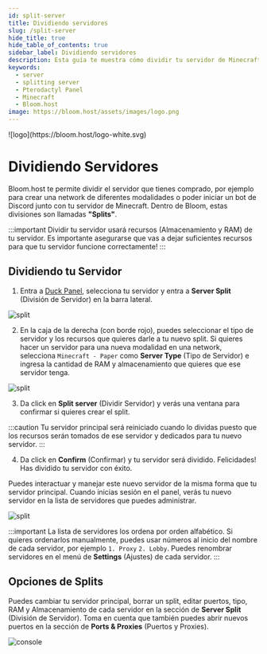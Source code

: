 ```yaml
---
id: split-server
title: Dividiendo servidores
slug: /split-server
hide_title: true
hide_table_of_contents: true
sidebar_label: Dividiendo servidores
description: Esta guía te muestra cómo dividir tu servidor de Minecraft.
keywords:
  - server
  - splitting server
  - Pterodactyl Panel
  - Minecraft
  - Bloom.host
image: https://bloom.host/assets/images/logo.png
---
```


<div class="text--center">
![logo](https://bloom.host/logo-white.svg)
<h1>Dividiendo Servidores</h1>
</div>

Bloom.host te permite dividir el servidor que tienes comprado, por ejemplo para crear una network de diferentes modalidades
o poder iniciar un bot de Discord junto con tu servidor de Minecraft. Dentro de Bloom, estas divisiones son llamadas **"Splits"**.

:::important
Dividir tu servidor usará recursos (Almacenamiento y RAM) de tu servidor.
Es importante asegurarse que vas a dejar suficientes recursos para que tu servidor funcione correctamente!
:::

## Dividiendo tu Servidor

1. Entra a [Duck Panel](https://mc.bloom.host/), selecciona tu servidor y entra a **Server Split** (División de Servidor)
en la barra lateral.

![split](/imgs/using_the_panel/split_server/1.png)

2. En la caja de la derecha (con borde rojo), puedes seleccionar el tipo de servidor y los recursos que quieres
darle a tu nuevo split. Si quieres hacer un servidor para una nueva modalidad en una network, selecciona `Minecraft - Paper`
como **Server Type** (Tipo de Servidor) e ingresa la cantidad de RAM y almacenamiento que quieres que ese servidor tenga.

![split](/imgs/using_the_panel/split_server/2.png)

3. Da click en **Split server** (Dividir Servidor) y verás una ventana para confirmar si quieres crear el split.

:::caution
Tu servidor principal será reiniciado cuando lo dividas puesto que los recursos serán tomados de ese servidor y dedicados
para tu nuevo servidor.
:::

4. Da click en **Confirm** (Confirmar) y tu servidor será dividido. Felicidades! Has dividido tu servidor con éxito.

Puedes interactuar y manejar este nuevo servidor de la misma forma que tu servidor principal. Cuando inicias sesión en
el panel, verás tu nuevo servidor en la lista de servidores que puedes administrar.

![split](/imgs/using_the_panel/split_server/3.png)

:::important
La lista de servidores los ordena por orden alfabético. Si quieres ordenarlos manualmente, puedes usar números al inicio
del nombre de cada servidor, por ejemplo `1. Proxy` `2. Lobby`. Puedes renombrar servidores en el menú de **Settings** (Ajustes)
de cada servidor.
:::

## Opciones de Splits

Puedes cambiar tu servidor principal, borrar un split, editar puertos, tipo, RAM y Almacenamiento de cada servidor en la
sección de **Server Split** (División de Servidor). Toma en cuenta que también puedes abrir nuevos puertos en la sección de
**Ports & Proxies** (Puertos y Proxies).

![console](/imgs/using_the_panel/split_server/4.png)
